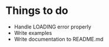 Things to do
============

- Handle LOADING error properly
- Write examples
- Write documentation to README.md
